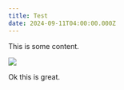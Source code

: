```yaml
---
title: Test
date: 2024-09-11T04:00:00.000Z
---
```


This is some content.

![](/uploads/myfile.png)

Ok this is great.
